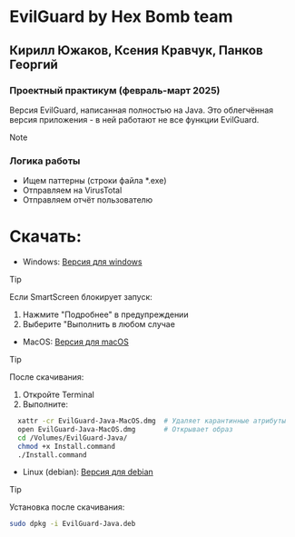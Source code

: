 # EvilGuard by Hex Bomb team

## Кирилл Южаков, Ксения Кравчук, Панков Георгий
### Проектный практикум (февраль-март 2025)

Версия EvilGuard, написанная полностью на Java. 
Это облегчённая версия приложения - в ней работают не все функции EvilGuard. 

> [!NOTE]
> ### Логика работы
> - Ищем паттерны (строки файла *.exe)
> - Отправляем на VirusTotal
> - Отправляем отчёт пользователю


# Скачать:
- Windows:
[Версия для windows](https://github.com/KirillYuzh/EvilGuard-Java/releases/download/main/EvilGuard-Java-Windows.exe)

> [!TIP]
> Если SmartScreen блокирует запуск:
> 1. Нажмите "Подробнее" в предупреждении
> 2. Выберите "Выполнить в любом случае

- MacOS:
[Версия для macOS](https://github.com/KirillYuzh/EvilGuard-Java/releases/download/main/EvilGuard-Java-MacOS.dmg)

> [!TIP]
> После скачивания:
> 1. Откройте Terminal
> 2. Выполните:  
> ``` bash
>   xattr -cr EvilGuard-Java-MacOS.dmg  # Удаляет карантинные атрибуты
>   open EvilGuard-Java-MacOS.dmg       # Открывает образ
>   cd /Volumes/EvilGuard-Java/
>   chmod +x Install.command
>   ./Install.command
> ```

- Linux (debian):
[Версия для debian](https://github.com/KirillYuzh/EvilGuard-Java/releases/download/main/EvilGuard-Java-Linux.deb)

> [!TIP]
> Установка после скачивания:
> ``` bash
> sudo dpkg -i EvilGuard-Java.deb
> ```
